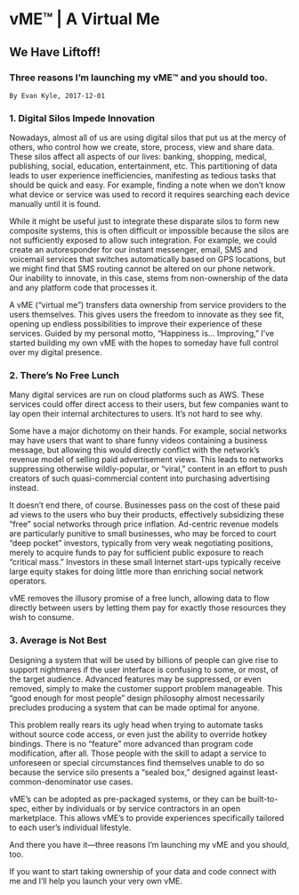 # vME™ | A Virtual Me

## We Have Liftoff!
### Three reasons I’m launching my vME™ and you should too.
`By Evan Kyle, 2017-12-01`

### 1. Digital Silos Impede Innovation
Nowadays, almost all of us are using digital silos that put us at the mercy of others, who control how we create, store, process, view and share data. These silos affect all aspects of our lives: banking, shopping, medical, publishing, social, education, entertainment, etc. This partitioning of data leads to user experience inefficiencies, manifesting as tedious tasks that should be quick and easy. For example, finding a note when we don’t know what device or service was used to record it requires searching each device manually until it is found.

While it might be useful just to integrate these disparate silos to form new composite systems, this is often difficult or impossible because the silos are not sufficiently exposed to allow such integration. For example, we could create an autoresponder for our instant messenger, email, SMS and voicemail services that switches automatically based on GPS locations, but we might find that SMS routing cannot be altered on our phone network. Our inability to innovate, in this case, stems from non-ownership of the data and any platform code that processes it.

A vME (“virtual me”) transfers data ownership from service providers to the users themselves. This gives users the freedom to innovate as they see fit, opening up endless possibilities to improve their experience of these services. Guided by my personal motto, “Happiness is… Improving,” I’ve started building my own vME with the hopes to someday have full control over my digital presence.

### 2. There’s No Free Lunch
Many digital services are run on cloud platforms such as AWS. These services could offer direct access to their users, but few companies want to lay open their internal architectures to users. It’s not hard to see why.

Some have a major dichotomy on their hands. For example, social networks may have users that want to share funny videos containing a business message, but allowing this would directly conflict with the network’s revenue model of selling paid advertisement views. This leads to networks suppressing otherwise wildly-popular, or “viral,” content in an effort to push creators of such quasi-commercial content into purchasing advertising instead.

It doesn’t end there, of course. Businesses pass on the cost of these paid ad views to the users who buy their products, effectively subsidizing these “free” social networks through price inflation. Ad-centric revenue models are particularly punitive to small businesses, who may be forced to court “deep pocket” investors, typically from very weak negotiating positions, merely to acquire funds to pay for sufficient public exposure to reach “critical mass.” Investors in these small Internet start-ups typically receive large equity stakes for doing little more than enriching social network operators.

vME removes the illusory promise of a free lunch, allowing data to flow directly between users by letting them pay for exactly those resources they wish to consume.

### 3. Average is Not Best
Designing a system that will be used by billions of people can give rise to support nightmares if the user interface is confusing to some, or most, of the target audience. Advanced features may be suppressed, or even removed, simply to make the customer support problem manageable. This “good enough for most people” design philosophy almost necessarily precludes producing a system that can be made optimal for anyone.

This problem really rears its ugly head when trying to automate tasks without source code access, or even just the ability to override hotkey bindings. There is no “feature” more advanced than program code modification, after all. Those people with the skill to adapt a service to unforeseen or special circumstances find themselves unable to do so because the service silo presents a “sealed box,” designed against least-common-denominator use cases.

vME’s can be adopted as pre-packaged systems, or they can be built-to-spec, either by individuals or by service contractors in an open marketplace. This allows vME’s to provide experiences specifically tailored to each user’s individual lifestyle.

And there you have it—three reasons I’m launching my vME and you should, too.

If you want to start taking ownership of your data and code connect with me and I’ll help you launch your very own vME.
